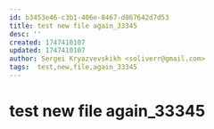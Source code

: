 ```yaml
---
id: b3453e46-c3b1-406e-8467-d867642d7d53
title: test new file again_33345
desc: ''
created: 1747410107
updated: 1747410107
author: Sergei Kryazvevskikh <soliverr@gmail.com>
tags:  test,new,file,again_33345
---
```

# test new file again_33345
